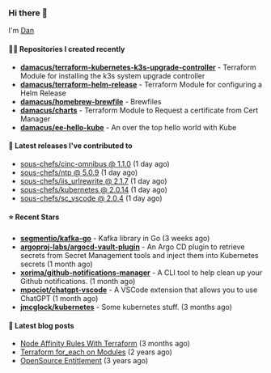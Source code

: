 

### Hi there 👋

I'm [Dan](https://medium.com/@dan.m.webb)

#### 👨‍💻 Repositories I created recently
- **[damacus/terraform-kubernetes-k3s-upgrade-controller](https://github.com/damacus/terraform-kubernetes-k3s-upgrade-controller)** - Terraform Module for installing the k3s system upgrade controller
- **[damacus/terraform-helm-release](https://github.com/damacus/terraform-helm-release)** - Terraform Module for configuring a Helm Release
- **[damacus/homebrew-brewfile](https://github.com/damacus/homebrew-brewfile)** - Brewfiles
- **[damacus/charts](https://github.com/damacus/charts)** - Terraform Module to Request a certificate from Cert Manager
- **[damacus/ee-hello-kube](https://github.com/damacus/ee-hello-kube)** - An over the top hello world with Kube

#### 🚀 Latest releases I've contributed to


- [sous-chefs/cinc-omnibus @ 1.1.0](https://github.com/sous-chefs/cinc-omnibus/releases/tag/1.1.0) (1 day ago)
- [sous-chefs/ntp @ 5.0.9](https://github.com/sous-chefs/ntp/releases/tag/5.0.9) (1 day ago)
- [sous-chefs/iis_urlrewrite @ 2.1.7](https://github.com/sous-chefs/iis_urlrewrite/releases/tag/2.1.7) (1 day ago)
- [sous-chefs/kubernetes @ 2.0.14](https://github.com/sous-chefs/kubernetes/releases/tag/2.0.14) (1 day ago)
- [sous-chefs/sc_vscode @ 2.0.4](https://github.com/sous-chefs/sc_vscode/releases/tag/2.0.4) (1 day ago)

#### ⭐ Recent Stars


- **[segmentio/kafka-go](https://github.com/segmentio/kafka-go)** - Kafka library in Go (3 weeks ago)
- **[argoproj-labs/argocd-vault-plugin](https://github.com/argoproj-labs/argocd-vault-plugin)** - An Argo CD plugin to retrieve secrets from Secret Management tools and inject them into Kubernetes secrets (1 month ago)
- **[xorima/github-notifications-manager](https://github.com/xorima/github-notifications-manager)** - A CLI tool to help clean up your Github notifications. (1 month ago)
- **[mpociot/chatgpt-vscode](https://github.com/mpociot/chatgpt-vscode)** - A VSCode extension that allows you to use ChatGPT (1 month ago)
- **[jmcglock/kubernetes](https://github.com/jmcglock/kubernetes)** - Some kubernetes stuff. (3 months ago)

#### 📄 Latest blog posts
- [Node Affinity Rules With Terraform](https://awstip.com/node-affinity-rules-with-terraform-a0766e0bb1da?source=rss-bbba9c670f6e------2) (3 months ago)
- [Terraform for_each on Modules](https://medium.com/@dan.m.webb/terraform-for-each-on-modules-bcf17c97e9ff?source=rss-bbba9c670f6e------2) (2 years ago)
- [OpenSource Entitlement](https://medium.com/@dan.m.webb/opensource-entitlement-f4584a035063?source=rss-bbba9c670f6e------2) (3 years ago)
